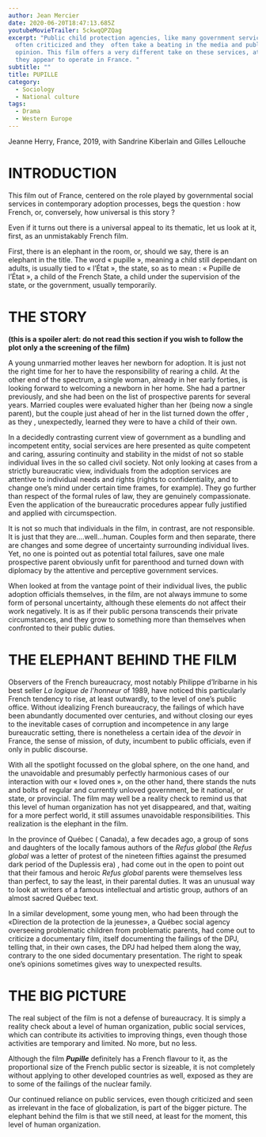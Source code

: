 ```yaml
---
author: Jean Mercier
date: 2020-06-20T18:47:13.685Z
youtubeMovieTrailer: 5ckwqQPZQag
excerpt: "Public child protection agencies, like many government services, are
  often criticized and they  often take a beating in the media and public
  opinion. This film offers a very different take on these services, at least as
  they appear to operate in France. "
subtitle: ""
title: PUPILLE
category:
  - Sociology
  - National culture
tags:
  - Drama
  - Western Europe
---
```

Jeanne Herry, France, 2019, with Sandrine Kiberlain and Gilles Lellouche

# INTRODUCTION

This film out of France, centered on the role played by governmental social services in contemporary adoption processes, begs the question : how French, or, conversely, how universal is this story ?

Even if it turns out there is a universal appeal to its thematic, let us look at it, first, as an unmistakably French film.

First, there is an elephant in the room, or, should we say, there is an elephant in the title. The word « pupille », meaning a child still dependant on adults, is usually tied to « l’État », the state, so as to mean : « Pupille de l’État », a child of the French State, a child under the supervision of the state, or the government, usually temporarily.

# THE STORY

**(this is a spoiler alert: do not read this section if you wish to follow the plot only a the screening of the film)**

A young unmarried mother leaves her newborn for adoption. It is just not the right time for her to have the responsibility of rearing a child. At the other end of the spectrum, a single woman, already in her early forties, is looking forward to welcoming a newborn in her home. She had a partner previously, and she had been on the list of prospective parents for several years. Married couples were evaluated higher than her (being now a single parent), but the couple just ahead of her in the list turned down the offer , as they , unexpectedly, learned they were to have a child of their own.

In a decidedly contrasting current view of government as a bundling and incompetent entity, social services are here presented as quite competent and caring, assuring continuity and stability in the midst of not so stable individual lives in the so called civil society. Not only looking at cases from a strictly bureaucratic view, individuals from the adoption services are attentive to individual needs and rights (rights to confidentiality, and to change one’s mind under certain time frames, for example). They go further than respect of the formal rules of law, they are genuinely compassionate. Even the application of the bureaucratic procedures appear fully justified and applied with circumspection.

It is not so much that individuals in the film, in contrast, are not responsible. It is just that they are….well…human. Couples form and then separate, there are changes and some degree of uncertainty surrounding individual lives. Yet, no one is pointed out as potential total failures, save one male prospective parent obviously unfit for parenthood and turned down with diplomacy by the attentive and perceptive government services.

When looked at from the vantage point of their individual lives, the public adoption officials themselves, in the film, are not always immune to some form of personal uncertainty, although these elements do not affect their work negatively. It is as if their public persona transcends their private circumstances, and they grow to something more than themselves when confronted to their public duties.

# THE ELEPHANT BEHIND THE FILM

Observers of the French bureaucracy, most notably Philippe d’Iribarne in his best seller *La logique de l’honneur* of 1989, have noticed this particularly French tendency to rise, at least outwardly, to the level of one’s public office. Without idealizing French bureaucracy, the failings of which have been abundantly documented over centuries, and without closing our eyes to the inevitable cases of corruption and incompetence in any large bureaucratic setting, there is nonetheless a certain idea of the *devoir* in France, the sense of mission, of duty, incumbent to public officials, even if only in public discourse.

With all the spotlight focussed on the global sphere, on the one hand, and the unavoidable and presumably perfectly harmonious cases of our interaction with our « loved ones », on the other hand, there stands the nuts and bolts of regular and currently unloved government, be it national, or state, or provincial. The film may well be a reality check to remind us that this level of human organization has not yet disappeared, and that, waiting for a more perfect world, it still assumes unavoidable responsibilities. This realization is the elephant in the film.

In the province of Québec ( Canada), a few decades ago, a group of sons and daughters of the locally famous authors of the *Refus global* (the *Refus global* was a letter of protest of the nineteen fifties against the presumed dark period of the Duplessis era) , had come out in the open to point out that their famous and heroic *Refus global* parents were themselves less than perfect, to say the least, in their parental duties. It was an unusual way to look at writers of a famous intellectual and artistic group, authors of an almost sacred Québec text.

In a similar development, some young men, who had been through the «Direction de la protection de la jeunesse», a Québec social agency overseeing problematic children from problematic parents, had come out to criticize a documentary film, itself documenting the failings of the DPJ, telling that, in their own cases, the DPJ had helped them along the way, contrary to the one sided documentary presentation. The right to speak one’s opinions sometimes gives way to unexpected results.

# THE BIG PICTURE

The real subject of the film is not a defense of bureaucracy. It is simply a reality check about a level of human organization, public social services, which can contribute its activities to improving things, even though those activities are temporary and limited. No more, but no less.

Although the film ***Pupille*** definitely has a French flavour to it, as the proportional size of the French public sector is sizeable, it is not completely without applying to other developed countries as well, exposed as they are to some of the failings of the nuclear family.

Our continued reliance on public services, even though criticized and seen as irrelevant in the face of globalization, is part of the bigger picture. The elephant behind the film is that we still need, at least for the moment, this level of human organization.